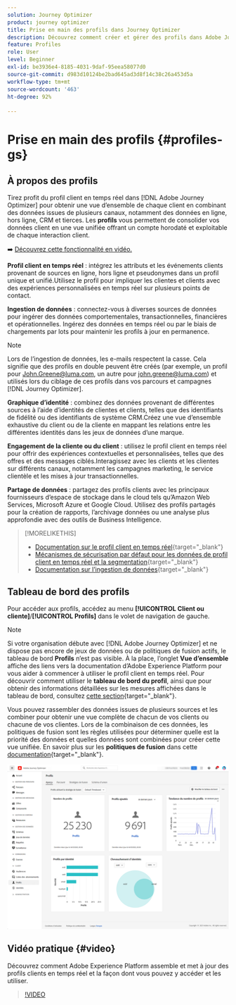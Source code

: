 ```yaml
---
solution: Journey Optimizer
product: journey optimizer
title: Prise en main des profils dans Journey Optimizer
description: Découvrez comment créer et gérer des profils dans Adobe Journey Optimizer
feature: Profiles
role: User
level: Beginner
exl-id: be3936e4-8185-4031-9daf-95eea58077d0
source-git-commit: d983d10124be2bad645ad3d8f14c38c26a453d5a
workflow-type: tm+mt
source-wordcount: '463'
ht-degree: 92%

---
```


# Prise en main des profils {#profiles-gs}

## À propos des profils

Tirez profit du profil client en temps réel dans [!DNL Adobe Journey Optimizer] pour obtenir une vue d’ensemble de chaque client en combinant des données issues de plusieurs canaux, notamment des données en ligne, hors ligne, CRM et tierces. Les **profils** vous permettent de consolider vos données client en une vue unifiée offrant un compte horodaté et exploitable de chaque interaction client.

➡️ [Découvrez cette fonctionnalité en vidéo.](#video)

**Profil client en temps réel** : intégrez les attributs et les événements clients provenant de sources en ligne, hors ligne et pseudonymes dans un profil unique et unifié.Utilisez le profil pour impliquer les clientes et clients avec des expériences personnalisées en temps réel sur plusieurs points de contact.

**Ingestion de données** : connectez-vous à diverses sources de données pour ingérer des données comportementales, transactionnelles, financières et opérationnelles. Ingérez des données en temps réel ou par le biais de chargements par lots pour maintenir les profils à jour en permanence.

>[!NOTE]
>
>Lors de l’ingestion de données, les e-mails respectent la casse. Cela signifie que des profils en double peuvent être créés (par exemple, un profil pour John.Greene@luma.com, un autre pour john.greene@luma.com) et utilisés lors du ciblage de ces profils dans vos parcours et campagnes [!DNL Journey Optimizer].

**Graphique d’identité** : combinez des données provenant de différentes sources à l’aide d’identités de clientes et clients, telles que des identifiants de fidélité ou des identifiants de système CRM.Créez une vue d’ensemble exhaustive du client ou de la cliente en mappant les relations entre les différentes identités dans les jeux de données d’une marque.

**Engagement de la cliente ou du client** : utilisez le profil client en temps réel pour offrir des expériences contextuelles et personnalisées, telles que des offres et des messages ciblés.Interagissez avec les clients et les clientes sur différents canaux, notamment les campagnes marketing, le service clientèle et les mises à jour transactionnelles.

**Partage de données** : partagez des profils clients avec les principaux fournisseurs d’espace de stockage dans le cloud tels qu’Amazon Web Services, Microsoft Azure et Google Cloud. Utilisez des profils partagés pour la création de rapports, l’archivage données ou une analyse plus approfondie avec des outils de Business Intelligence.

>[!MORELIKETHIS]
>
>* [Documentation sur le profil client en temps réel](https://experienceleague.adobe.com/docs/experience-platform/query/home.html?lang=fr){target="_blank"}
>* [Mécanismes de sécurisation par défaut pour les données de profil client en temps réel et la segmentation](https://experienceleague.adobe.com/fr/docs/experience-platform/profile/guardrails){target="_blank"}
>* [Documentation sur l’ingestion de données](https://experienceleague.adobe.com/fr/docs/experience-platform/ingestion/home){target="_blank"}

## Tableau de bord des profils

Pour accéder aux profils, accédez au menu **[!UICONTROL Client ou cliente]**/**[!UICONTROL Profils]** dans le volet de navigation de gauche.

>[!NOTE]
>
>Si votre organisation débute avec [!DNL Adobe Journey Optimizer] et ne dispose pas encore de jeux de données ou de politiques de fusion actifs, le tableau de bord **Profils** n’est pas visible. À la place, l’onglet **Vue d’ensemble** affiche des liens vers la documentation d’Adobe Experience Platform pour vous aider à commencer à utiliser le profil client en temps réel. Pour découvrir comment utiliser le **tableau de bord du profil**, ainsi que pour obtenir des informations détaillées sur les mesures affichées dans le tableau de bord, consultez [cette section](https://experienceleague.adobe.com/docs/experience-platform/profile/ui/user-guide.html?lang=fr){target="_blank"}.

Vous pouvez rassembler des données issues de plusieurs sources et les combiner pour obtenir une vue complète de chacun de vos clients ou chacune de vos clientes. Lors de la combinaison de ces données, les politiques de fusion sont les règles utilisées pour déterminer quelle est la priorité des données et quelles données sont combinées pour créer cette vue unifiée. En savoir plus sur les **politiques de fusion** dans cette [documentation](https://experienceleague.adobe.com/docs/experience-platform/profile/merge-policies/ui-guide.html?lang=fr){target="_blank"}.

![](assets/profiles-home.png)

## Vidéo pratique {#video}

Découvrez comment Adobe Experience Platform assemble et met à jour des profils clients en temps réel et la façon dont vous pouvez y accéder et les utiliser.

>[!VIDEO](https://video.tv.adobe.com/v/31639?captions=fre_fr&quality=12)
